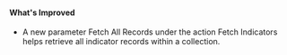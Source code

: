 #### What's Improved
- A new parameter Fetch All Records under the action Fetch Indicators helps retrieve all indicator records within a collection.

